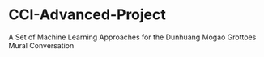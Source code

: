 # CCI-Advanced-Project
A Set of Machine Learning Approaches for the Dunhuang Mogao Grottoes Mural Conversation
